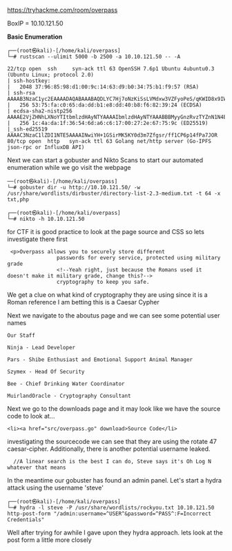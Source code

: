 https://tryhackme.com/room/overpass

BoxIP = 10.10.121.50

**Basic Enumeration**

    ┌──(root㉿kali)-[/home/kali/overpass]
    └─# rustscan --ulimit 5000 -b 2500 -a 10.10.121.50 -- -A

    22/tcp open  ssh     syn-ack ttl 63 OpenSSH 7.6p1 Ubuntu 4ubuntu0.3 (Ubuntu Linux; protocol 2.0)
    | ssh-hostkey: 
    |   2048 37:96:85:98:d1:00:9c:14:63:d9:b0:34:75:b1:f9:57 (RSA)
    | ssh-rsa AAAAB3NzaC1yc2EAAAADAQABAAABAQDLYC7Hj7oNzKiSsLVMdxw3VZFyoPeS/qKWID8x9IWY71z3FfPijiU7h9IPC+9C+kkHPiled/u3cVUVHHe7NS68fdN1+LipJxVRJ4o3IgiT8mZ7RPar6wpKVey6kubr8JAvZWLxIH6JNB16t66gjUt3AHVf2kmjn0y8cljJuWRCJRo9xpOjGtUtNJqSjJ8T0vGIxWTV/sWwAOZ0/TYQAqiBESX+GrLkXokkcBXlxj0NV+r5t+Oeu/QdKxh3x99T9VYnbgNPJdHX4YxCvaEwNQBwy46515eBYCE05TKA2rQP8VTZjrZAXh7aE0aICEnp6pow6KQUAZr/6vJtfsX+Amn3
    |   256 53:75:fa:c0:65:da:dd:b1:e8:dd:40:b8:f6:82:39:24 (ECDSA)
    | ecdsa-sha2-nistp256 AAAAE2VjZHNhLXNoYTItbmlzdHAyNTYAAAAIbmlzdHAyNTYAAABBBMyyGnzRvzTYZnN1N4EflyLfWvtDU0MN/L+O4GvqKqkwShe5DFEWeIMuzxjhE0AW+LH4uJUVdoC0985Gy3z9zQU=
    |   256 1c:4a:da:1f:36:54:6d:a6:c6:17:00:27:2e:67:75:9c (ED25519)
    |_ssh-ed25519 AAAAC3NzaC1lZDI1NTE5AAAAINwiYH+1GSirMK5KY0d3m7Zfgsr/ff1CP6p14fPa7JOR
    80/tcp open  http   syn-ack ttl 63 Golang net/http server (Go-IPFS json-rpc or InfluxDB API)


Next we can start a gobuster and Nikto Scans to start our automated enumeration while we go visit the webpage


    ──(root㉿kali)-[/home/kali/overpass]
    └─# gobuster dir -u http://10.10.121.50/ -w /usr/share/wordlists/dirbuster/directory-list-2.3-medium.txt -t 64 -x txt,php 

    ┌──(root㉿kali)-[/home/kali/overpass]
    └─# nikto -h 10.10.121.50 


for CTF it is good practice to look at the page source and CSS so lets investigate there first


     <p>Overpass allows you to securely store different
                    passwords for every service, protected using military grade
                    <!--Yeah right, just because the Romans used it doesn't make it military grade, change this?-->
                    cryptography to keep you safe.


We get a clue on what kind of cryptography they are using since it is a Roman reference I am betting this is a Caesar Cypher

Next we navigate to the aboutus page and we can see some potential user names

    Our Staff

    Ninja - Lead Developer

    Pars - Shibe Enthusiast and Emotional Support Animal Manager

    Szymex - Head Of Security

    Bee - Chief Drinking Water Coordinator

    MuirlandOracle - Cryptography Consultant

 Next we go to the downloads page and it may look like we have the source code to look at...

    <li><a href="src/overpass.go" download>Source Code</li>

investigating the sourcecode we can see that they are using the rotate 47 caesar-cipher. Additionally, there is another potential username leaked.

      //A linear search is the best I can do, Steve says it's Oh Log N whatever that means

In the meantime our gobuster has found an admin panel. Let's start a hydra attack using the username 'steve'

    ┌──(root㉿kali)-[/home/kali/overpass]
    └─# hydra -l steve -P /usr/share/wordlists/rockyou.txt 10.10.121.50 http-post-form "/admin:username=^USER^&password=^PASS^:F=Incorrect Credentials"

Well after trying for awhile I gave upon they hydra approach. lets look at the post form a little more closely


